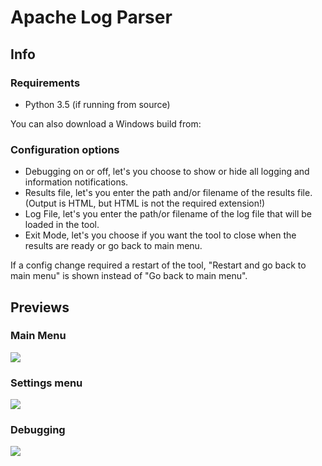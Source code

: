# Apache Log Parser
## Info
### Requirements
- Python 3.5 (if running from source)

You can also download a Windows build from: 

### Configuration options
- Debugging on or off, let's you choose to show or hide all logging and information notifications.
- Results file, let's you enter the path and/or filename of the results file. (Output is HTML, but HTML is not the required extension!)
- Log File, let's you enter the path/or filename of the log file that will be loaded in the tool.
- Exit Mode, let's you choose if you want the tool to close when the results are ready or go back to main menu.

If a config change required a restart of the tool, "Restart and go back to main menu" is shown instead of "Go back to main menu".

## Previews
### Main Menu
![](https://img.familie-mol.nl/COR8KGL.png)

### Settings menu
![](https://img.familie-mol.nl/sJoGGvK.png)

### Debugging
![](https://img.familie-mol.nl/oNVMYZu.png)
